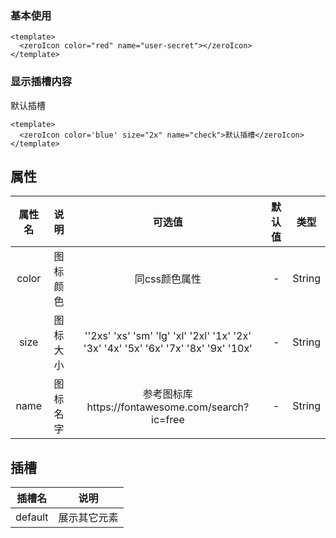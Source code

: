 <script setup>
import zeroIcon from "@/icon/zeroIcon.vue";
</script>

### 基本使用
<zeroIcon color="red" size="2x" name="user-secret"></zeroIcon>

```vue
<template>
  <zeroIcon color="red" name="user-secret"></zeroIcon>
</template>
```

### 显示插槽内容
<zeroIcon color='blue' name="check">默认插槽</zeroIcon>

```vue
<template>
  <zeroIcon color='blue' size="2x" name="check">默认插槽</zeroIcon>
</template>
```


## 属性

|  属性名  |  说明   |                                                可选值                                                | 默认值 |    类型    |
|:-----:|:-----:|:-------------------------------------------------------------------------------------------------:|:---:|:--------:|
| color | 图标颜色  |                                             同css颜色属性                                              |  -  |  String  |
| size  | 图标大小  | ''2xs'   'xs' 'sm'    'lg'  'xl'  '2xl'  '1x'  '2x'  '3x'  '4x'  '5x'  '6x'  '7x' '8x' '9x' '10x' |  -  |   String |
| name  | 图标名字  |                            参考图标库https://fontawesome.com/search?ic=free                            |  -  |  String  |

## 插槽
|插槽名|   说明   |
|:---:|:------:|
|default| 展示其它元素 |



